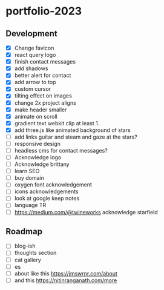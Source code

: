 # portfolio-2023

## Development

-   [x] Change favicon
-   [x] react query logo
-   [x] finish contact messages
-   [x] add shadows
-   [x] better alert for contact
-   [x] add arrow to top
-   [x] custom cursor
-   [x] tilting effect on images
-   [x] change 2x project aligns
-   [x] make header smaller
-   [x] animate on scroll
-   [x] gradient text webkit clip at least 1.
-   [x] add three.js like animated background of stars
-   [ ] add links guitar and steam and gaze at the stars?
-   [ ] responsive design
-   [ ] headless cms for contact messages?
-   [ ] Acknowledge logo
-   [ ] Acknowledge brittany
-   [ ] learn SEO
-   [ ] buy domain
-   [ ] oxygen font acknowledgement
-   [ ] icons acknowledgements
-   [ ] look at google keep notes
-   [ ] language TR
-   [ ] https://medium.com/@twineworks acknowledge starfield

## Roadmap

-   [ ] blog-ish
-   [ ] thoughts section
-   [ ] cat gallery
-   [ ] es
-   [ ] about like this https://jmswrnr.com/about
-   [ ] and this https://nitinranganath.com/more
